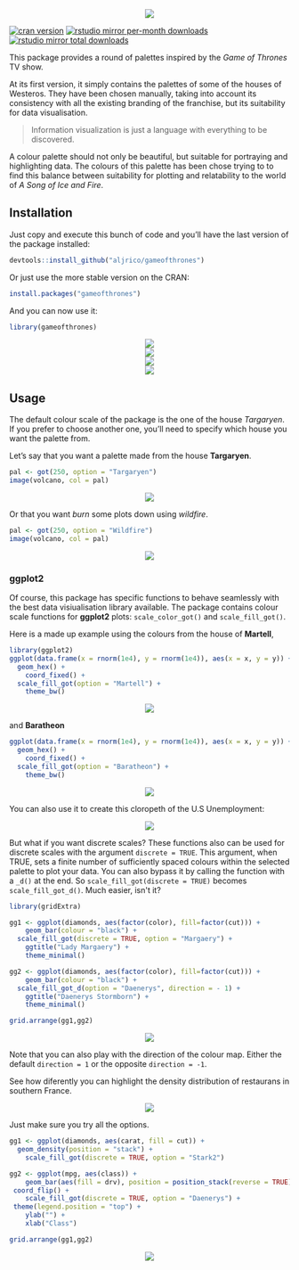 
<center><img src="https://raw.githubusercontent.com/aljrico/gameofthrones/master/readme_raw_files/figure-markdown_github/houses.png" ></center>

[![cran version](http://www.r-pkg.org/badges/version/gameofthrones)](https://cran.r-project.org/package=gameofthrones)
[![rstudio mirror per-month downloads](http://cranlogs.r-pkg.org/badges/gameofthrones)](https://github.com/metacran/cranlogs.app)
[![rstudio mirror total downloads](http://cranlogs.r-pkg.org/badges/grand-total/gameofthrones?color=yellowgreen)](https://github.com/metacran/cranlogs.app)


This package provides a round of palettes inspired by the *Game of
Thrones* TV show.

At its first version, it simply contains the palettes of some of the
houses of Westeros. They have been chosen manually, taking into account
its consistency with all the existing branding of the franchise, but its
suitability for data visualisation.

> Information visualization is just a language with everything to be
> discovered.

A colour palette should not only be beautiful, but suitable for portraying and highlighting data. The colours of this palette has been chose trying to to find this balance between suitability for plotting
and relatability to the world of *A Song of Ice and Fire*.



Installation
------------

Just copy and execute this bunch of code and you’ll have the last
version of the package installed:

``` r
devtools::install_github("aljrico/gameofthrones")
```

Or just use the more stable version on the CRAN:

```r
install.packages("gameofthrones")
```

And you can now use it:

``` r
library(gameofthrones)
```

<center><img src="https://raw.githubusercontent.com/aljrico/gameofthrones/master/readme_raw_files/figure-markdown_github/scales_all_low.png" ></center>


<center><img src="https://raw.githubusercontent.com/aljrico/gameofthrones/master/readme_raw_files/figure-markdown_github/scales_1-6.png" ></center>
<center><img src="https://raw.githubusercontent.com/aljrico/gameofthrones/master/readme_raw_files/figure-markdown_github/scales_7-12.png" ></center>
<center><img src="https://raw.githubusercontent.com/aljrico/gameofthrones/master/readme_raw_files/figure-markdown_github/scales_13-16.png" ></center>



Usage
-----

The default colour scale of the package is the one of the house
*Targaryen*. If you prefer to choose another one, you’ll need to specify
which house you want the palette from.

Let’s say that you want a palette made from the house **Targaryen**.

``` r
pal <- got(250, option = "Targaryen")
image(volcano, col = pal)
```
<center><img src="https://raw.githubusercontent.com/aljrico/gameofthrones/master/readme_raw_files/figure-markdown_github/unnamed-chunk-3-1.png" ></center>

Or that you want _burn_ some plots down using *wildfire*.

``` r
pal <- got(250, option = "Wildfire")
image(volcano, col = pal)
```

<center><img src="https://raw.githubusercontent.com/aljrico/gameofthrones/master/readme_raw_files/figure-markdown_github/unnamed-chunk-4-1.png" ></center>


### ggplot2

Of course, this package has specific functions to behave seamlessly with
the best data visiualisation library available. The package contains
colour scale functions for **ggplot2** plots: `scale_color_got()` and
`scale_fill_got()`.

Here is a made up example using the colours from the house of
**Martell**,

``` r
library(ggplot2)
ggplot(data.frame(x = rnorm(1e4), y = rnorm(1e4)), aes(x = x, y = y)) +
  geom_hex() + 
    coord_fixed() +
  scale_fill_got(option = "Martell") + 
    theme_bw()
```
<center><img src="https://raw.githubusercontent.com/aljrico/gameofthrones/master/readme_raw_files/figure-markdown_github/unnamed-chunk-5-1.png" ></center>

and **Baratheon**

``` r
ggplot(data.frame(x = rnorm(1e4), y = rnorm(1e4)), aes(x = x, y = y)) +
  geom_hex() + 
    coord_fixed() +
  scale_fill_got(option = "Baratheon") + 
    theme_bw()
```

<center><img src="https://raw.githubusercontent.com/aljrico/gameofthrones/master/readme_raw_files/figure-markdown_github/unnamed-chunk-6-1.png" ></center>


You can also use it to create this cloropeth of the U.S Unemployment:

<center><img src="https://raw.githubusercontent.com/aljrico/gameofthrones/master/readme_raw_files/figure-markdown_github/unnamed-chunk-7-1.png" ></center>

But what if you want discrete scales? These functions also can be used
for discrete scales with the argument `discrete = TRUE`. This argument,
when TRUE, sets a finite number of sufficiently spaced colours within
the selected palette to plot your data. You can also bypass it by calling the function with a `_d()` at the end. So `scale_fill_got(discrete = TRUE)` becomes `scale_fill_got_d()`. Much easier, isn't it?

``` r
library(gridExtra)

gg1 <- ggplot(diamonds, aes(factor(color), fill=factor(cut))) +  
    geom_bar(colour = "black") +
  scale_fill_got(discrete = TRUE, option = "Margaery") +
    ggtitle("Lady Margaery") +
    theme_minimal()

gg2 <- ggplot(diamonds, aes(factor(color), fill=factor(cut))) +  
    geom_bar(colour = "black") +
  scale_fill_got_d(option = "Daenerys", direction = - 1) +
    ggtitle("Daenerys Stormborn") +
    theme_minimal()

grid.arrange(gg1,gg2)
```

<center><img src="https://raw.githubusercontent.com/aljrico/gameofthrones/master/readme_raw_files/figure-markdown_github/unnamed-chunk-8-1.png" ></center>

Note that you can also play with the direction of the colour map. Either
the default `direction = 1` or the opposite `direction = -1`.

See how diferently you can highlight the density distribution of restaurans in southern France.

<center><img src="https://raw.githubusercontent.com/aljrico/gameofthrones/master/readme_raw_files/figure-markdown_github/unnamed-chunk-9-1.png" ></center>


Just make sure you try all the options.

``` r
gg1 <- ggplot(diamonds, aes(carat, fill = cut)) +
  geom_density(position = "stack") +
    scale_fill_got(discrete = TRUE, option = "Stark2")

gg2 <- ggplot(mpg, aes(class)) +
    geom_bar(aes(fill = drv), position = position_stack(reverse = TRUE), colour = "black") +
 coord_flip() +
    scale_fill_got(discrete = TRUE, option = "Daenerys") +
 theme(legend.position = "top") +
    ylab("") +
    xlab("Class")

grid.arrange(gg1,gg2)
```

<center><img src="https://raw.githubusercontent.com/aljrico/gameofthrones/master/readme_raw_files/figure-markdown_github/unnamed-chunk-10-1.png" ></center>

